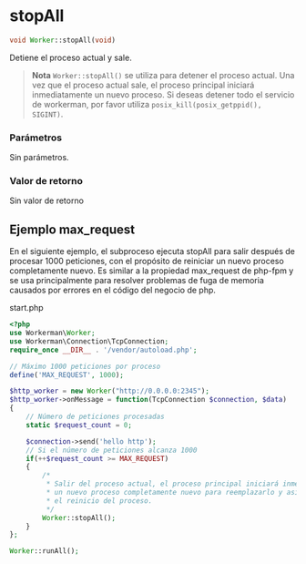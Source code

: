 # stopAll
```php
void Worker::stopAll(void)
```

Detiene el proceso actual y sale.  

> **Nota**
> `Worker::stopAll()` se utiliza para detener el proceso actual. Una vez que el proceso actual sale, el proceso principal iniciará inmediatamente un nuevo proceso. Si deseas detener todo el servicio de workerman, por favor utiliza `posix_kill(posix_getppid(), SIGINT)`.

### Parámetros
Sin parámetros.

### Valor de retorno
Sin valor de retorno

## Ejemplo max_request

En el siguiente ejemplo, el subproceso ejecuta stopAll para salir después de procesar 1000 peticiones, con el propósito de reiniciar un nuevo proceso completamente nuevo. Es similar a la propiedad max_request de php-fpm y se usa principalmente para resolver problemas de fuga de memoria causados por errores en el código del negocio de php.

start.php

```php
<?php
use Workerman\Worker;
use Workerman\Connection\TcpConnection;
require_once __DIR__ . '/vendor/autoload.php';

// Máximo 1000 peticiones por proceso
define('MAX_REQUEST', 1000);

$http_worker = new Worker("http://0.0.0.0:2345");
$http_worker->onMessage = function(TcpConnection $connection, $data)
{
    // Número de peticiones procesadas
    static $request_count = 0;

    $connection->send('hello http');
    // Si el número de peticiones alcanza 1000
    if(++$request_count >= MAX_REQUEST)
    {
        /*
         * Salir del proceso actual, el proceso principal iniciará inmediatamente
         * un nuevo proceso completamente nuevo para reemplazarlo y así completar
         * el reinicio del proceso.
         */
        Worker::stopAll();
    }
};

Worker::runAll();
```
